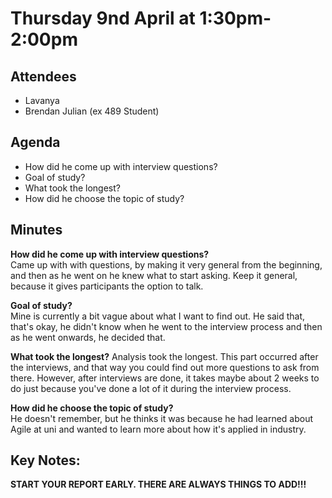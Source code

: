 # Thursday 9nd April at 1:30pm-2:00pm

## Attendees

- Lavanya
- Brendan Julian (ex 489 Student)

## Agenda

- How did he come up with interview questions?
- Goal of study?
- What took the longest?
- How did he choose the topic of study?

## Minutes

**How did he come up with interview questions?**<br>
Came up with with questions, by making it very general from the beginning, and then as he went on he knew what to start asking. Keep it general, because it gives participants the option to talk.

**Goal of study?**<br>
Mine is currently a bit vague about what I want to find out. He said that, that's okay, he didn't know when he went to the interview process and then as he went onwards, he decided that.

**What took the longest?**<be>
Analysis took the longest. This part occurred after the interviews, and that way you could find out more questions to ask from there. However, after interviews are done, it takes maybe about 2 weeks to do just because you've done a lot of it during the interview process.

**How did he choose the topic of study?** <br>
He doesn't remember, but he thinks it was because he had learned about Agile at uni and wanted to learn more about how it's applied in industry.

## Key Notes:

**START YOUR REPORT EARLY. THERE ARE ALWAYS THINGS TO ADD!!!**
